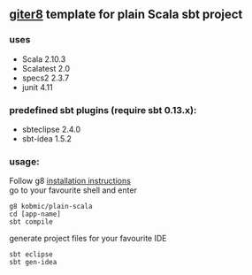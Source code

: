 ## [giter8](http://github.com/n8han/giter8) template for plain Scala sbt project

### uses
* Scala 2.10.3
* Scalatest 2.0
* specs2 2.3.7
* junit 4.11

### predefined sbt plugins (require sbt 0.13.x):
* sbteclipse 2.4.0
* sbt-idea 1.5.2


### usage:
Follow g8 [installation instructions](http://github.com/n8han/giter8#readme)  
go to your favourite shell and enter  

    g8 kobmic/plain-scala
    cd [app-name]
    sbt compile

   
generate project files for your favourite IDE

    sbt eclipse
    sbt gen-idea    

